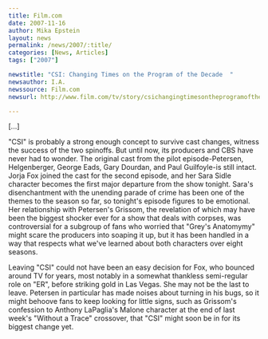 ```yaml
---
title: Film.com 
date: 2007-11-16
author: Mika Epstein
layout: news
permalink: /news/2007/:title/
categories: [News, Articles]
tags: ["2007"]

newstitle: "CSI: Changing Times on the Program of the Decade  "
newsauthor: I.A.  
newssource: Film.com  
newsurl: http://www.film.com/tv/story/csichangingtimesontheprogramofthedecade/13982602/17338644 

---
```

[...]

"CSI" is probably a strong enough concept to survive cast changes, witness the success of the two spinoffs. But until now, its producers and CBS have never had to wonder. The original cast from the pilot episode-Petersen, Helgenberger, George Eads, Gary Dourdan, and Paul Guilfoyle-is still intact. Jorja Fox joined the cast for the second episode, and her Sara Sidle character becomes the first major departure from the show tonight. Sara's disenchantment with the unending parade of crime has been one of the themes to the season so far, so tonight's episode figures to be emotional. Her relationship with Petersen's Grissom, the revelation of which may have been the biggest shocker ever for a show that deals with corpses, was controversial for a subgroup of fans who worried that "Grey's Anatomymy" might scare the producers into soaping it up, but it has been handled in a way that respects what we've learned about both characters over eight seasons.

Leaving "CSI" could not have been an easy decision for Fox, who bounced around TV for years, most notably in a somewhat thankless semi-regular role on "ER", before striking gold in Las Vegas. She may not be the last to leave. Petersen in particular has made noises about turning in his bugs, so it might behoove fans to keep looking for little signs, such as Grissom's confession to Anthony LaPaglia's Malone character at the end of last week's "Without a Trace" crossover, that "CSI" might soon be in for its biggest change yet.

